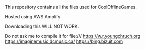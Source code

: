 This repository contains all the files used for CoolOfflineGames.

Hosted using AWS Amplify


Downloading this WILL NOT WORK.

Do not ask me to compile it for file:///
https://w.r.youngchruch.org
https://imaginemusic.dcmusic.ca/
https://bing.bizuit.com
